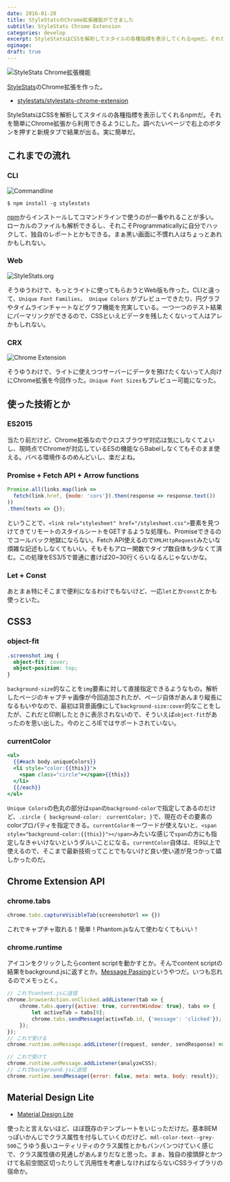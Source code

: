 ```yaml
---
date: 2016-01-20
title: StyleStatsのChrome拡張機能ができました
subtitle: StyleStats Chrome Extension
categories: develop
excerpt: StyleStatsはCSSを解析してスタイルの各種指標を表示してくれるnpmだ。それを簡単にChrome拡張から利用できるようにした。調べたいページで右上のボタンを押すと新規タブで結果が出る。実に簡単だ。
ogimage: 
draft: true
---
```


![StyleStats Chrome拡張機能](/mol/images/2016/0120-00.gif)

[StyleStats](https://github.com/t32k/stylestats)のChrome拡張を作った。

+ [stylestats/stylestats-chrome-extension](https://github.com/stylestats/stylestats-chrome-extension)

StyleStatsはCSSを解析してスタイルの各種指標を表示してくれるnpmだ。それを簡単にChrome拡張から利用できるようにした。調べたいページで右上のボタンを押すと新規タブで結果が出る。実に簡単だ。

## これまでの流れ

### CLI

![Commandline](/mol/images/2016/0120-00.png)

```shell
$ npm install -g stylestats
```

[npm](https://www.npmjs.com/package/stylestats)からインストールしてコマンドラインで使うのが一番やれることが多い。ローカルのファイルも解析できるし、それこそProgrammaticallyに自分でハックして、独自のレポートとかもできる。まぁ黒い画面に不慣れ人はちょっとあれかもしれない。

### Web

![StyleStats.org](/mol/images/2016/0120-01.png)

そうゆうわけで、もっとライトに使ってもらおうとWeb版も作った。CLIと違って、`Unique Font Families`、　`Unique Colors` がプレビューできたり、円グラフやタイムラインチャートなどグラフ機能を充実している。一つ一つのテスト結果にパーマリンクができるので、CSSといえどデータを残したくないって人はアレかもしれない。

### CRX

![Chrome Extension](/mol/images/2016/0120-02.png)

そうゆうわけで、ライトに使えつつサーバーにデータを預けたくないって人向けにChrome拡張を今回作った。`Unique Font Sizes`もプレビュー可能になった。


## 使った技術とか

### ES2015

当たり前だけど、Chrome拡張なのでクロスブラウザ対応は気にしなくてよいし、現時点でChromeが対応しているESの機能ならBabelしなくてもそのまま使える。バベる環境作るのめんどいし、楽だよね。

### Promise + Fetch API + Arrow functions 

```js
Promise.all(links.map(link =>
  fetch(link.href, {mode: 'cors'}).then(response => response.text())
))
.then(texts => {});
```

ということで、`<link rel="stylesheet" href="/stylesheet.css">`要素を見つけてきてリモートのスタイルシートをGETするような処理も、Promiseできるのでコールバック地獄にならない。Fetch API使えるので`XMLHttpRequest`みたいな煩雑な記述もしなくてもいい。そもそもアロー関数でタイプ数自体も少なくて済む。この処理をES3/5で普通に書けば20~30行くらいなるんじゃないかな。

### Let + Const

あとまぁ特にそこまで便利になるわけでもないけど、一応`let`とか`const`とかも使っといた。

## CSS3

### object-fit


```css
.screenshot img {
  object-fit: cover;
  object-position: top;
}
```

`background-size`的なことを`img`要素に対して直接指定できるようなもの。解析したページのキャプチャ画像が今回追加されたが、ページ自体があんまり縦長になるもいやなので、最初は背景画像にして`background-size:cover`的なことをしたが、これだと印刷したときに表示されないので、そういえば`object-fit`があったのを思い出した。今のところIEではサポートされていない。

### currentColor

```hbs
<ul>
  {{#each body.uniqueColors}}
  <li style="color:{{this}}">
    <span class="circle"></span>{{this}}
  </li>
  {{/each}}
</ul>
```

`Unique Colors`の色丸の部分は`span`の`background-color`で指定してあるのだけど、`.circle { background-color:　currentColor; }`で、現在のその要素のcolorプロパティを指定できる。`currentColor`キーワードが使えないと、`<span style="background-color:{{this}}"></span>`みたいな感じで`span`の方にも指定しなきゃいけないというダルいことになる。`currentColor`自体は、IE9以上で使えるので、そこまで最新技術ってことでもないけど良い使い道が見つかって嬉しかったのだ。


## Chrome Extension API

### chrome.tabs

```js
chrome.tabs.captureVisibleTab(screenshotUrl => {})
```

これでキャプチャ取れる！簡単！Phantom.jsなんて使わなくてもいい！

### chrome.runtime

アイコンをクリックしたらcontent scriptを動かすとか。そんでcontent scriptの結果をbackground.jsに返すとか。[Message Passing](https://developer.chrome.com/extensions/messaging)というやつだ。いつも忘れるのでメモっとく。

```background.js
// これでcontent.jsに送信
chrome.browserAction.onClicked.addListener(tab => {
	chrome.tabs.query({active: true, currentWindow: true}, tabs => {
		let activeTab = tabs[0];
		chrome.tabs.sendMessage(activeTab.id, {'message': 'clicked'});
	});
});
// これで受ける
chrome.runtime.onMessage.addListener((request, sender, sendResponse) => {})
```

```content.js
// これで受けて
chrome.runtime.onMessage.addListener(analyzeCSS);
// これでbackground.jsに送信
chrome.runtime.sendMessage({error: false, meta: meta, body: result});
```

## Material Design Lite

+ [Material Design Lite](http://www.getmdl.io/)

使ったと言えないほど、ほぼ既存のテンプレートをいじっただけだ。基本BEMっぽいかんじでクラス属性を付与していくのだけど、`mdl-color-text--grey-500`こうゆう長いユーティリティのクラス属性とかもバンバンつけていく感じで、クラス属性値の見通しがあんまりだなと思った。まぁ、独自の接頭辞とかつけて名前空間区切ったりして汎用性を考慮しなければならないCSSライブラリの宿命か。